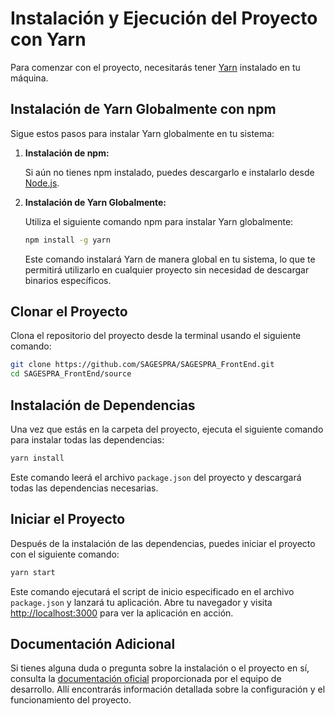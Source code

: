 # Instalación y Ejecución del Proyecto con Yarn

Para comenzar con el proyecto, necesitarás tener [Yarn](https://yarnpkg.com/) instalado en tu máquina.

## Instalación de Yarn Globalmente con npm

Sigue estos pasos para instalar Yarn globalmente en tu sistema:

1. **Instalación de npm:**

   Si aún no tienes npm instalado, puedes descargarlo e instalarlo desde [Node.js](https://nodejs.org/).

2. **Instalación de Yarn Globalmente:**

   Utiliza el siguiente comando npm para instalar Yarn globalmente:

   ```bash
   npm install -g yarn
   ```

   Este comando instalará Yarn de manera global en tu sistema, lo que te permitirá utilizarlo en cualquier proyecto sin necesidad de descargar binarios específicos.

## Clonar el Proyecto

Clona el repositorio del proyecto desde la terminal usando el siguiente comando:

```bash
git clone https://github.com/SAGESPRA/SAGESPRA_FrontEnd.git
cd SAGESPRA_FrontEnd/source
```

## Instalación de Dependencias

Una vez que estás en la carpeta del proyecto, ejecuta el siguiente comando para instalar todas las dependencias:

```bash
yarn install
```

Este comando leerá el archivo `package.json` del proyecto y descargará todas las dependencias necesarias.

## Iniciar el Proyecto

Después de la instalación de las dependencias, puedes iniciar el proyecto con el siguiente comando:

```bash
yarn start
```

Este comando ejecutará el script de inicio especificado en el archivo `package.json` y lanzará tu aplicación. Abre tu navegador y visita [http://localhost:3000](http://localhost:3000) para ver la aplicación en acción.

## Documentación Adicional

Si tienes alguna duda o pregunta sobre la instalación o el proyecto en sí, consulta la [documentación oficial](https://themesbrand.com/steex/docs/react/installation.html) proporcionada por el equipo de desarrollo. Allí encontrarás información detallada sobre la configuración y el funcionamiento del proyecto.